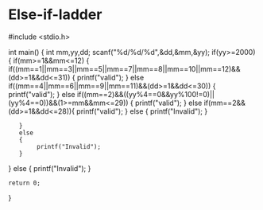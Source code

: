 # Else-if-ladder
#include <stdio.h>

int main()
{
   int mm,yy,dd;
   scanf("%d/%d/%d",&dd,&mm,&yy);
   if(yy>=2000)
   {
       if(mm>=1&&mm<=12)
       {
           if((mm==1||mm==3||mm==5||mm==7||mm==8||mm==10||mm==12)&&(dd>=1&&dd<=31))
           {
               printf("valid");
           }
           else if((mm==4||mm==6||mm==9||mm==11)&&(dd>=1&&dd<=30))
           {
                printf("valid");
           }
           else if((mm==2)&&((yy%4==0&&yy%100!=0)||(yy%4==0))&&(1>=mm&&mm<=29))
           {
            printf("valid");
           }
           else if(mm==2&&(dd>=1&&dd<=28)){
                printf("valid");
           }
           else
           {
                printf("Invalid");
           }
           
       }
       else
       {
            printf("Invalid");
       }
       
   }
   else
   {
       printf("Invalid");
   }
   
   

    return 0;
}
